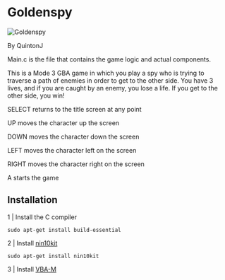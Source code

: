# Goldenspy

![Goldenspy](http://i.imgur.com/Khw7wsx.png)

By QuintonJ

Main.c is the file that contains the game logic and actual components.

This is a Mode 3 GBA game in which you play a spy who is trying to traverse a path of enemies in order to get to the other side. You have 3 lives, and if you are caught by an enemy, you lose a life. If you get to the other side, you win!

SELECT 	returns to the title screen at any point

UP	moves the character up the screen

DOWN	moves the character down the screen

LEFT 	moves the character left on the screen

RIGHT	moves the character right on the screen

A 	starts the game

## Installation

1 | Install the C compiler

`sudo apt-get install build-essential`



2 | Install [nin10kit](https://github.com/TricksterGuy/nin10kit#installation)

`sudo apt-get install nin10kit`



3 | Install [VBA-M](https://github.com/visualboyadvance-m/visualboyadvance-m)
